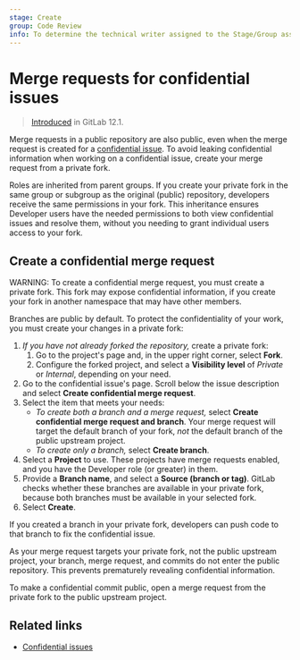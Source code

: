 ```yaml
---
stage: Create
group: Code Review
info: To determine the technical writer assigned to the Stage/Group associated with this page, see https://about.gitlab.com/handbook/engineering/ux/technical-writing/#assignments
---
```


# Merge requests for confidential issues

> [Introduced](https://gitlab.com/gitlab-org/gitlab-foss/-/issues/58583) in GitLab 12.1.

Merge requests in a public repository are also public, even when the merge
request is created for a [confidential issue](../issues/confidential_issues.md).
To avoid leaking confidential information when working on a confidential issue,
create your merge request from a private fork.

Roles are inherited from parent groups. If you create your private fork in the
same group or subgroup as the original (public) repository, developers receive
the same permissions in your fork. This inheritance ensures Developer users have
the needed permissions to both view confidential issues and resolve them, without
you needing to grant individual users access to your fork.

## Create a confidential merge request

WARNING:
To create a confidential merge request, you must create a private fork. This fork
may expose confidential information, if you create your fork in another namespace
that may have other members.

Branches are public by default. To protect the confidentiality of your work, you
must create your changes in a private fork:

1. *If you have not already forked the repository,* create a private fork:
   1. Go to the project's page and, in the upper right corner, select **Fork**.
   1. Configure the forked project, and select a **Visibility level** of
      _Private_ or _Internal_, depending on your need.
1. Go to the confidential issue's page. Scroll below the issue description and
   select **Create confidential merge request**.
1. Select the item that meets your needs:
   - *To create both a branch and a merge request,* select
     **Create confidential merge request and branch**. Your merge request will
     target the default branch of your fork, *not* the default branch of the
     public upstream project.
   - *To create only a branch,* select **Create branch**.
1. Select a **Project** to use. These projects have merge requests enabled, and
   you have the Developer role (or greater) in them.
1. Provide a **Branch name**, and select a **Source (branch or tag)**. GitLab
   checks whether these branches are available in your private fork, because both
   branches must be available in your selected fork.
1. Select **Create**.

If you created a branch in your private fork, developers can push code to
that branch to fix the confidential issue.

As your merge request targets your private fork, not the public upstream project,
your branch, merge request, and commits do not enter the public repository. This
prevents prematurely revealing confidential information.

To make a confidential commit public, open a merge request from the private fork
to the public upstream project.

## Related links

- [Confidential issues](../issues/confidential_issues.md)

